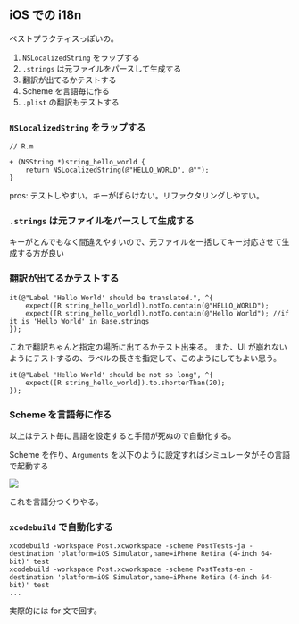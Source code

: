 iOS での i18n
---

ベストプラクティスっぽいの。

1. `NSLocalizedString` をラップする
2. `.strings` は元ファイルをパースして生成する
3. 翻訳が出てるかテストする
4. Scheme を言語毎に作る
5. `.plist` の翻訳もテストする

### `NSLocalizedString` をラップする

```objc
// R.m

+ (NSString *)string_hello_world {
    return NSLocalizedString(@"HELLO_WORLD", @"");
}
```

pros: テストしやすい。キーがばらけない。リファクタリングしやすい。

### `.strings` は元ファイルをパースして生成する

キーがとんでもなく間違えやすいので、元ファイルを一括してキー対応させて生成する方が良い

### 翻訳が出てるかテストする

```objc
it(@"Label 'Hello World' should be translated.", ^{
    expect([R string_hello_world]).notTo.contain(@"HELLO_WORLD");
    expect([R string_hello_world]).notTo.contain(@"Hello World"); //if it is 'Hello World' in Base.strings
});
```

これで翻訳ちゃんと指定の場所に出てるかテスト出来る。
また、UI が崩れないようにテストするの、ラベルの長さを指定して、このようにしてもよい思う。

```objc
it(@"Label 'Hello World' should be not so long", ^{
    expect([R string_hello_world]).to.shorterThan(20);
});
```

### Scheme を言語毎に作る

以上はテスト毎に言語を設定すると手間が死ぬので自動化する。

Scheme を作り、`Arguments` を以下のように設定すればシミュレータがその言語で起動する

![](http://i.gyazo.com/f175f54ca1168b44e08a9c4923cb16f9.png)

これを言語分つくりやる。

### `xcodebuild` で自動化する

```
xcodebuild -workspace Post.xcworkspace -scheme PostTests-ja -destination 'platform=iOS Simulator,name=iPhone Retina (4-inch 64-bit)' test
xcodebuild -workspace Post.xcworkspace -scheme PostTests-en -destination 'platform=iOS Simulator,name=iPhone Retina (4-inch 64-bit)' test
...
```

実際的には for 文で回す。
